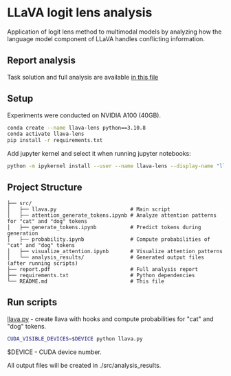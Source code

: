 # LLaVA logit lens analysis

Application of logit lens method to multimodal models by analyzing how the language model component of LLaVA handles conflicting information.

## Report analysis
Task solution and full analysis are available [in this file](./report.pdf)

## Setup

Experiments were conducted on NVIDIA A100 (40GB).

```bash
conda create --name llava-lens python==3.10.8
conda activate llava-lens
pip install -r requirements.txt
```

Add jupyter kernel and select it when running jupyter notebooks:
```bash
python -m ipykernel install --user --name llava-lens --display-name "llava-lens"
```

## Project Structure
```
├── src/
│   ├── llava.py                        # Main script
│   ├── attention_generate_tokens.ipynb # Analyze attention patterns for "cat" and "dog" tokens
│   ├── generate_tokens.ipynb           # Predict tokens during generation
│   ├── probability.ipynb               # Compute probabilities of "cat" and "dog" tokens
│   ├── visualize_attention.ipynb       # Visualize attention patterns
│   └── analysis_results/               # Generated output files (after running scripts)
├── report.pdf                          # Full analysis report
├── requirements.txt                    # Python dependencies
└── README.md                           # This file
```

## Run scripts

[llava.py](./src/llava.py) - create llava with hooks and compute probabilities for "cat" and "dog" tokens.
```bash
CUDA_VISIBLE_DEVICES=$DEVICE python llava.py
```
$DEVICE - CUDA device number.

All output files will be created in ./src/analysis_results.